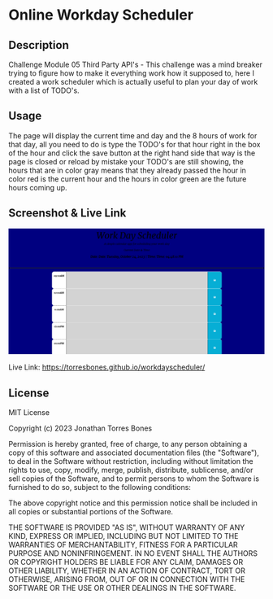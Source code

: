 # Online Workday Scheduler

## Description

Challenge Module 05 Third Party API's - This challenge was a mind breaker trying to figure how to make it everything work how it supposed to, here I created a work scheduler which is actually useful to plan your day of work with a list of TODO's.

## Usage

The page will display the current time and day and the 8 hours of work for that day, all you need to do is type the TODO's for that hour right in the box of the hour and click the save button at the right hand side that way is the page is closed or reload by mistake your TODO's are still showing, the hours that are in color gray means that they already passed the hour in color red is the current hour and the hours in color green are the future hours coming up.

## Screenshot & Live Link

![Alt text](image.png)

Live Link: https://torresbones.github.io/workdayscheduler/

## License

MIT License

Copyright (c) 2023 Jonathan Torres Bones

Permission is hereby granted, free of charge, to any person obtaining a copy
of this software and associated documentation files (the "Software"), to deal
in the Software without restriction, including without limitation the rights
to use, copy, modify, merge, publish, distribute, sublicense, and/or sell
copies of the Software, and to permit persons to whom the Software is
furnished to do so, subject to the following conditions:

The above copyright notice and this permission notice shall be included in all
copies or substantial portions of the Software.

THE SOFTWARE IS PROVIDED "AS IS", WITHOUT WARRANTY OF ANY KIND, EXPRESS OR
IMPLIED, INCLUDING BUT NOT LIMITED TO THE WARRANTIES OF MERCHANTABILITY,
FITNESS FOR A PARTICULAR PURPOSE AND NONINFRINGEMENT. IN NO EVENT SHALL THE
AUTHORS OR COPYRIGHT HOLDERS BE LIABLE FOR ANY CLAIM, DAMAGES OR OTHER
LIABILITY, WHETHER IN AN ACTION OF CONTRACT, TORT OR OTHERWISE, ARISING FROM,
OUT OF OR IN CONNECTION WITH THE SOFTWARE OR THE USE OR OTHER DEALINGS IN THE
SOFTWARE.
